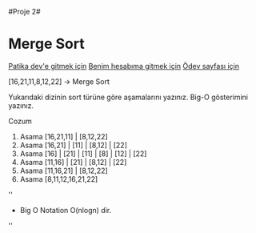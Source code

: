 

#Proje 2#

# Merge Sort

[Patika dev'e gitmek için](https://www.patika.dev/tr)
[Benim hesabıma gitmek için]()
[Ödev sayfası için]() 

[16,21,11,8,12,22] -> Merge Sort

Yukarıdaki dizinin sort türüne göre aşamalarını yazınız.
Big-O gösterimini yazınız.

Cozum

1. Asama [16,21,11] | [8,12,22]
2. Asama [16,21] | [11] | [8,12] | [22]
3. Asama [16] | [21] | [11] | [8] | [12] | [22]
4. Asama [11,16] | [21] | [8,12] | [22]
5. Asama [11,16,21] | [8,12,22]
6. Asama [8,11,12,16,21,22]

''
 -   Big O Notation O(nlogn) dir.

''
